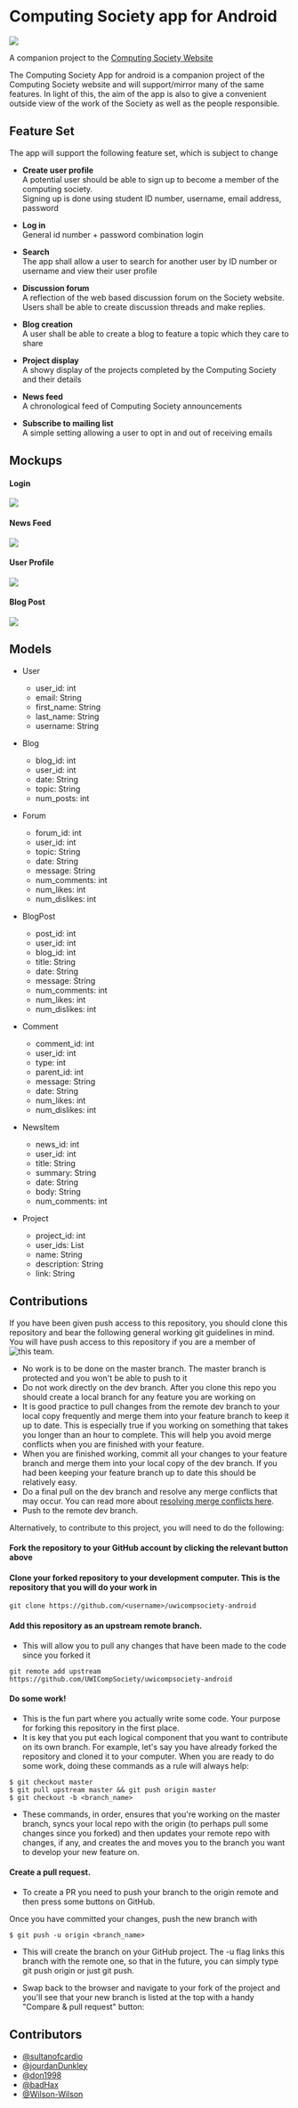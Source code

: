 # Computing Society app for Android


![](http://www.logospike.com/wp-content/uploads/2015/10/Android_Logo_09.png)

A companion project to the [Computing Society Website](https://github.com/UWICompSociety/uwi-cs-webapp/)

The Computing Society App for android is a companion project of the Computing Society website and will support/mirror many of the same features. In light of this, the aim of the app is also to give a convenient outside view of the work of the Society as well as the people responsible.

## Feature Set

The app will support the following feature set, which is subject to change

* <b>Create user profile</b> <br/>
  A potential user should be able to sign up to become a member of the computing society. <br/> 
  Signing up is done using student ID number, username, email address, password
  
* <b>Log in</b><br/>
  General id number + password combination login
  
* <b>Search</b><br/>
  The app shall allow a user to search for another user by ID number or username and view their user profile
  
* <b>Discussion forum</b><br/>
  A reflection of the web based discussion forum on the Society website.<br/>
  Users shall be able to create discussion threads and make replies.
  
* <b>Blog creation</b><br/>
  A user shall be able to create a blog to feature a topic which they care to share

* <b>Project display</b><br/>
  A showy display of the projects completed by the Computing Society and their details

* <b>News feed</b><br/>
  A chronological feed of Computing Society announcements
  
* <b>Subscribe to mailing list</b><br/>
  A simple setting allowing a user to opt in and out of receiving emails

## Mockups

#### Login

![](https://raw.githubusercontent.com/UWICompSociety/uwicompsociety-android/dev/mockups/sign_in.PNG)

#### News Feed

![](https://raw.githubusercontent.com/UWICompSociety/uwicompsociety-android/dev/mockups/news_feed.PNG)

#### User Profile

![](https://raw.githubusercontent.com/UWICompSociety/uwicompsociety-android/dev/mockups/user_profile.PNG)

#### Blog Post

![](https://raw.githubusercontent.com/UWICompSociety/uwicompsociety-android/dev/mockups/blog_post.PNG)

## Models

- User
    * user_id: int
    * email: String
    * first_name: String
    * last_name: String
    * username: String

- Blog
    * blog_id: int
    * user_id: int
    * date: String
    * topic: String
    * num_posts: int

- Forum
    * forum_id: int
    * user_id: int
    * topic: String
    * date: String
    * message: String
    * num_comments: int
    * num_likes: int
    * num_dislikes: int

- BlogPost
    * post_id: int
    * user_id: int
    * blog_id: int
    * title: String
    * date: String
    * message: String
    * num_comments: int
    * num_likes: int
    * num_dislikes: int

- Comment
    * comment_id: int
    * user_id: int
    * type: int
    * parent_id: int
    * message: String
    * date: String
    * num_likes: int
    * num_dislikes: int

- NewsItem
    * news_id: int
    * user_id: int
    * title: String
    * summary: String
    * date: String
    * body: String
    * num_comments: int

- Project
    * project_id: int
    * user_ids: List
    * name: String
    * description: String
    * link: String


## Contributions

If you have been given push access to this repository, you should clone this repository and bear the following general working git guidelines in mind. You will have push access to this repository if you are a member of ![this team](https://github.com/orgs/UWICompSociety/teams/mobile-development-sig).

  * No work is to be done on the master branch. The master branch is protected and you won't be able to push to it
  * Do not work directly on the dev branch. After you clone this repo you should create a local branch for any feature you are working on
  * It is good practice to pull changes from the remote dev branch to your local copy frequently and merge them into your feature branch to keep it up to date. This is especially true if you working on something that takes you longer than an hour to complete. This will help you avoid merge conflicts when you are finished with your feature.
  * When you are finished working, commit all your changes to your feature branch and merge them into your local copy of the dev branch. If you had been keeping your feature branch up to date this should be relatively easy.
  * Do a final pull on the dev branch and resolve any merge conflicts that may occur. You can read more about [resolving merge conflicts here](https://help.github.com/articles/resolving-a-merge-conflict-using-the-command-line). 
  * Push to the remote dev branch.

Alternatively, to contribute to this project, you will need to do the following:

#### Fork the repository to your GitHub account by clicking the relevant button above
#### Clone your forked repository to your development computer. This is the repository that you will do your work in
```
git clone https://github.com/<username>/uwicompsociety-android
```

#### Add this repository as an upstream remote branch. 
  * This will allow you to pull any changes that have been made to the code since you forked it
```
git remote add upstream https://github.com/UWICompSociety/uwicompsociety-android
```

#### Do some work! 
  * This is the fun part where you actually write some code. Your purpose for forking this repository in the first place.
  * It is key that you put each logical component that you want to contribute on its own branch. For example, let's say you have already forked the repository and cloned it to your computer. When you are ready to do some work, doing these commands as a rule will always help:
  
  ```
  $ git checkout master
  $ git pull upstream master && git push origin master
  $ git checkout -b <branch_name>
  ```
  
  * These commands, in order, ensures that you're working on the master branch, syncs your local repo with the origin (to perhaps pull some changes since you forked) and then updates your remote repo with changes, if any, and creates the and moves you to the branch you want to develop your new feature on.
  
#### Create a pull request. 

* To create a PR you need to push your branch to the origin remote and then press some buttons on GitHub.

Once you have committed your changes, push the new branch with

```
$ git push -u origin <branch_name>
```

* This will create the branch on your GitHub project. The -u flag links this branch with the remote one, so that in the future, you can simply type git push origin or just git push.

* Swap back to the browser and navigate to your fork of the project and you'll see that your new branch is listed at the top with a handy "Compare &amp; pull request" button:

## Contributors
  * [@sultanofcardio](https://github.com/sultanofcardio)
  * [@jourdanDunkley](https://github.com/jourdanDunkley)
  * [@don1998](https://github.com/don1998)
  * [@badHax](https://github.com/badHax)
  * [@Wilson-Wilson](https://github.com/Wilson-Wilson)

